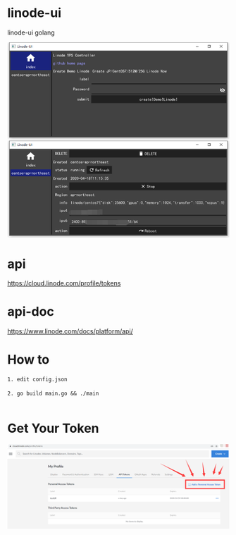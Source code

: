 # linode-ui
linode-ui golang

<img src='https://raw.githubusercontent.com/terry2010/linode-ui/master/demo1.png' alt='desc demo' />
<img src='https://raw.githubusercontent.com/terry2010/linode-ui/master/demo2.png' alt='desc demo' />

# api

https://cloud.linode.com/profile/tokens

# api-doc

https://www.linode.com/docs/platform/api/

# How to

```
1. edit config.json

2. go build main.go && ./main


```

# Get Your Token
<img src='https://raw.githubusercontent.com/terry2010/linode-ui/master/demo3.png' alt='desc demo' />
